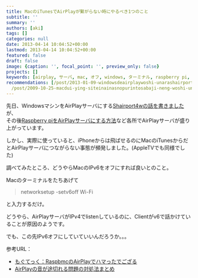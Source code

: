 ```yaml
---
title: MacのiTunesでAirPlayが繋がらない時にやるべき1つのこと
subtitle: ''
summary: ''
authors: [aki]
tags: []
categories: null
date: 2013-04-14 10:04:52+00:00
lastmod: 2013-04-14 10:04:52+00:00
featured: false
draft: false
image: {caption: '', focal_point: '', preview_only: false}
projects: []
keywords: [airplay, サーバ, mac, オフ, windows, ターミナル, raspberry pi, 対処法, この先, client]
recommendations: [/post/2013-01-09-windowsdeairplaywoshi-unarashairport4w/, /post/2015-11-02-amazon-fire-tv-stickwomai-tutaraapple-tv-plus-chromecast-tiyotutoninatuta/,
  /post/2009-10-25-macdui-ying-siteinainasnopurintosabaji-neng-woshi-uniha/]
---
```

先日、WindowsマシンをAirPlayサーバにする[Shairport4wの話を書きました](http://chezou.wordpress.com/2013/01/09/windows%e3%81%a7airplay%e3%82%92%e4%bd%bf%e3%81%86%e3%81%aa%e3%82%89shairport4w/ "WindowsでAirPlayを使うならShairport4w")が、  
その後[Raspberry piをAirPlayサーバにする方法](http://www.lifehacker.jp/2013/03/130306raspberry_piairplay.html)など各所でAirPlayサーバが盛り上がっています。

しかし、実際に使っていると、iPhoneからは飛ばせるのにMacのiTunesからだとAirPlayサーバにつながらない事態が頻発しました。(AppleTVでも同様でした)

調べてみたところ、どうやらMacのIPv6をオフにすれば良いとのこと。

Macのターミナルをたちあげて

> networksetup -setv6off Wi-Fi

と入力するだけ。

どうやら、AirPlayサーバがIPv4でlistenしているのに、Clientがv6で話かけていることが原因のようです。

でも、この先IPv6オフにしていていいんだろうか。。。

参考URL：

- [もぐてっく：RaspbmcのAirPlayでハマったでござる](http://moguno.hatenablog.jp/entry/2013/01/12/193138)
- [AirPlayの音が途切れる問題の対処法まとめ](http://www.pleiades.or.jp/misc/AirMacExpress/StreamStoppingTrouble.html)
 
